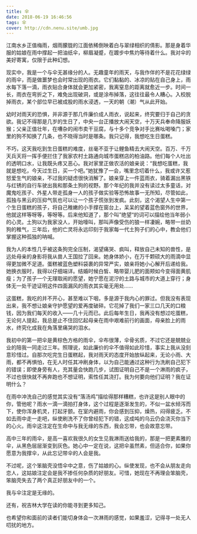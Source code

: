 ```yaml
---
title: 伞
date: 2018-06-19 16:46:56
tags: 伞
cover: http://cdn.nenu.site/umb.jpg
---
```


江南水乡正值梅雨，烟雨朦胧的江面依稀倒映着白与翠绿相织的倩影。那是身着华服的姑娘在雨中撑起一把油纸伞，柳眉凝蹙，在踱步中焦灼等待着什么。我对伞的美好寄寓，仅限于此种幻想。 　　

现实中，我是一个与伞无甚缘分的人。无趣童年的雨天，与我作伴的不是花花绿绿的雨伞，而是做噩梦也会时常出现的雨衣。它们黏黏的、冰凉的贴在自己身上，雨水每下落一滴，雨衣贴合身体就会更加紧密，我离窒息的距离就愈近一步。时间一长，雨衣在弯折之下，难免出现破洞，或是涂布掉落，这往往最令人糟心。入校脱掉雨衣，某个部位早已被成股的雨水浸透，一天的朝（潮）气从此开始。

幼时对雨天的恐惧，并非源于那几件廉价成人雨衣，说起来，终究要归于自己的贪欲。我记不得那是几岁的生日了，中央一台正播放大闹天空，十万天兵奉命降服妖猴；父亲正值壮年，在嘈杂的闹市卖干豆腐，与十多个竞争对手比赛吆喝嗓门；家里的狗不知换了几条，也不晓得当时是哪条。我只记得，我想吃生日蛋糕。

不巧，这天我吃到生日蛋糕的难度，丝毫不亚于让鲤鱼精去大闹天空。百万、千万天兵天将一挥手便拦住了我家农村土路通向城市蛋糕店的柏油路。他们每个人吐出的透明口水，让我既头疼又恶心。我对家里正做农活的娘亲说：“我想吃蛋糕，我就是想吃，今天过生日，买一个吧。”她犹豫了一会，嘴里念叨着什么，我或许又惹怒爱生气的娘亲，不过我的疑虑很快消解了。娘亲穿上一件蓝雨衣，骑着漏出黑铁与红锈的自行车驶出我和那条土狗的视野。那个年纪的我并没有读过太多童话，对魔鬼吃孩子、外星人带走孤身一人的孩子做实验等恐怖故事一无所知，尽管如此，孤独与黑云的压抑气氛也可以让一个孩子慌张到发疯。此刻，这个渴望人生中第一个生日蛋糕的孩子，将自己稚嫩的小手撑在窗台上，呆呆的望着蓝色窗外的世界，他就这样等呀等，等呀等。后来他知道了，那个叫”绝望“的词可以描绘他当年弱小的心灵。土狗以为我家没人，开始嚎叫，那叫声像受伤的狼一样凄婉，略带一丝奶狗的稚气，三年后，他的亡灵将永远印刻于我家每一代土狗子们的心中，教会他们掌握这种孤独的呐喊。

我为人的本性几乎被这条狗完全压制，渴望痛哭、疯叫，释放自己未知的兽性，是远处母亲的身影将我从兽人王国拉了回来。她身体娇小，在万千颗硕大的雨滴中显得更加微不足道。蛋糕被蓝色塑料袋裹的异常严实，娘亲将她小心解开后递给我。她换衣服时，我得以仔细端详。结婚时候白皙、略带婴儿肥的面颊如今变得面黄肌瘦；为了孩子一个无理取闹的愿望，她宁愿在泥泞的土路与城市的大道上穿行；身体无一处干迹证明这件四面漏风的雨衣其实毫无用处……

这蛋糕，我吃的并不开心，甚至难以下咽，多是源于我内心的罪过。但我没有表现出来，我不想让娘亲守护愿望的爱再度破碎。它花掉了我们一家三口几天的口粮钱，因为我们每天的收入——几十元而已。此后每年生日，我再没有想过吃蛋糕，无论何人提起，我总是止不住回忆起母亲在雨中艰难前行的画面，母亲脸上的雨水，终究化成我在角落里痛哭的泪水。

我初中的第一把伞是黄棕色方格的雨伞，伞布很薄，伞骨劣质，不过它还是兢兢业业的陪我一同走过三年。照理说，如此廉价的伞不值得如此珍惜，事实上我从没刻意珍惜过。自那次吃完生日蛋糕起，我对雨天的态度开始放纵起来，无论小雨、大雨，都不再惧怕，在无人时任其冲刷身体，以为自己能通过这种行为洗刷自己犯下的错误；即使身旁有人，充其量会快跑几步，试图证明自己不是一个淋雨的疯子，不过也很快就不再奔跑也不想证明，索性任其浇打。我为何要向他们证明？我在证明什么？

在雨中冲洗自己的感觉其实没有“落汤鸡”描绘得那样糟糕，也许这是别人眼中的你，管他呢？雨水一滴一滴拍打身体，这个过程是逐渐发生的，不似一盆水倾泻而下，使你浑身机灵，打起牙颤。在室内避雨，你会感到压抑，燥热，闷得疲乏。不如去雨中走一走吧，纵使刷洗不了你曾经犯下的错，这成吨的乌云仍会浇灭你当下的心火。雨伞这注定在生命中与我无缘的东西，我会忘带，也会故意忘带。

高中三年的雨伞，是高一喜欢我很久的女生见我淋雨送给我的，那是一把更素雅的伞，从黑色层层渐变到灰色。她心中一定在说，这把伞虽然素，但适合你，如果你愿意为我撑伞，从此忘记带伞的人会是我。

不过呢，这个笨脑壳没悟伞中之意，伤了姑娘的心。纵使发现，也不会从朋友走向恋人，这姑娘注定会是我不掺任何杂质的好朋友。可惜，她现在不再理会笨脑壳，笨脑壳失去了两个真正好朋友中的一个。

我与伞注定是无缘的。

还有，祝吉林大学在读的你能寻到更多知己。

也希望你和面前的读者们能切身体会一次淋雨的感觉，如果羞涩，记得寻一处无人叨扰的地方。





